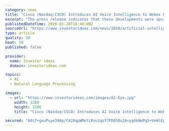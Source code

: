 ```yaml
---
category: news
title: "Cisco (Nasdaq:CSCO) Introduces AI Voice Intelligence to Webex Platform"
excerpt: "The press release indicates that these developments were spurred by Cisco's recent acquisition of software company Voicea, which itself leverages AI-powered voice recognition to power AI assistants. Sri Srinivasan, Senior Vice President and General Manager, Team Collaboration at Cisco, explained: \"Voicea users have reported saving more than six ..."
publishedDateTime: 2020-01-28T18:40:00Z
sourceUrl: "https://www.investorideas.com/news/2020/artificial-intelligence/01281AIEye-GOOG-ACN-IBM-CSCO.asp"
type: article
quality: 39
heat: 39
published: false

provider:
  name: Investor ideas
  domain: investorideas.com

topics:
  - AI
  - Natural Language Processing

images:
  - url: "https://www.investorideas.com/images/AI-Eye.jpg"
    width: 1280
    height: 1206
    title: "Cisco (Nasdaq:CSCO) Introduces AI Voice Intelligence to Webex Platform"

secured: "b0z7+gouPuye39Ap/C62XqpWMotLRnu1qsY7PDEhOu2A+yq4kNwPgS+VeHlEpCstr6SyQ2NCWVy/xTgdxvJXwHnpn2s6tuFK2BeNHEDjnhFSqMDkslypRDKW4OFp51LHY17OVgCXesjDvhvIjGnixUE601udNRPo8tHrsn3SnLSMKnLRi+I0xNRaZrM55IR8/M6h6bYxTGP7qeSbL+NJX4tv/J1/8EcwIau3mZbaWi64JP9Rce9wus8ALGlqNtJUvsTZn/A6ntxVmpMxpf4/d2bZPLGFNRn+0ximGWwMnr5p+EAZQxhzBcNK3nlrgkM0;c8RAG/jAWh49VgDb83oIQg=="
---
```


